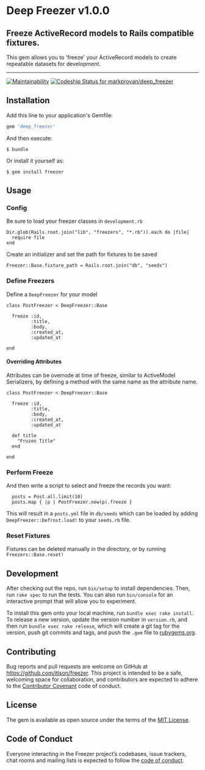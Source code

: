 # Deep Freezer v1.0.0
## Freeze ActiveRecord models to Rails compatible fixtures.

This gem allows you to 'freeze' your ActiveRecord models to create repeatable datasets for development.

---

[![Maintainability](https://api.codeclimate.com/v1/badges/48d23870f47ee5a40404/maintainability)](https://codeclimate.com/github/markprovan/deep_freezer/maintainability)
[ ![Codeship Status for markprovan/deep_freezer](https://app.codeship.com/projects/4e7228d0-0388-0136-cef4-7e35bd29612c/status?branch=master)](https://app.codeship.com/projects/280310)

## Installation

Add this line to your application's Gemfile:

```ruby
gem 'deep_freezer'
```

And then execute:

    $ bundle

Or install it yourself as:

    $ gem install freezer

## Usage

### Config
Be sure to load your freezer classes in `development.rb`
```
Dir.glob(Rails.root.join("lib", "freezers", "*.rb")).each do |file|
  require file
end
```

Create an initializer and set the path for fixtures to be saved

`Freezer::Base.fixture_path = Rails.root.join("db", "seeds")`

### Define Freezers

Define a `DeepFreezer` for your model

```
class PostFreezer < DeepFreezer::Base

  freeze :id,
         :title,
         :body,
         :created_at,
         :updated_at

end
```

#### Overriding Attributes

Attributes can be overrode at time of freeze, similar to ActiveModel Serializers, by defining a method with the same name as the attribute name.

```
class PostFreezer < DeepFreezer::Base

  freeze :id,
         :title,
         :body,
         :created_at,
         :updated_at

  def title
    "Frozen Title"
  end

end
```

### Perform Freeze

And then write a script to select and freeze the records you want:

```
  posts = Post.all.limit(10)
  posts.map { |p | PostFreezer.new(p).freeze }
```

This will result in a `posts.yml` file in `db/seeds` which can be loaded by adding `DeepFreezer::Defrost.load!` to your `seeds.rb` file.

### Reset Fixtures

Fixtures can be deleted manually in the directory, or by running `Freezers::Base.reset!`

## Development

After checking out the repo, run `bin/setup` to install dependencies. Then, run `rake spec` to run the tests. You can also run `bin/console` for an interactive prompt that will allow you to experiment.

To install this gem onto your local machine, run `bundle exec rake install`. To release a new version, update the version number in `version.rb`, and then run `bundle exec rake release`, which will create a git tag for the version, push git commits and tags, and push the `.gem` file to [rubygems.org](https://rubygems.org).

## Contributing

Bug reports and pull requests are welcome on GitHub at https://github.com/itison/freezer. This project is intended to be a safe, welcoming space for collaboration, and contributors are expected to adhere to the [Contributor Covenant](http://contributor-covenant.org) code of conduct.

## License

The gem is available as open source under the terms of the [MIT License](https://opensource.org/licenses/MIT).

## Code of Conduct

Everyone interacting in the Freezer project’s codebases, issue trackers, chat rooms and mailing lists is expected to follow the [code of conduct](https://github.com/[USERNAME]/freezer/blob/master/CODE_OF_CONDUCT.md).
